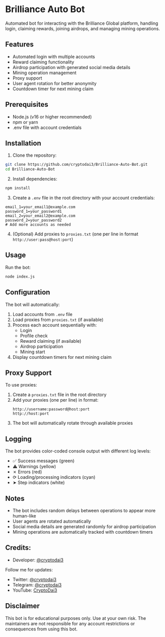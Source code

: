 # Brilliance Auto Bot

Automated bot for interacting with the Brilliance Global platform, handling login, claiming rewards, joining airdrops, and managing mining operations.

## Features

- Automated login with multiple accounts
- Reward claiming functionality
- Airdrop participation with generated social media details
- Mining operation management
- Proxy support
- User agent rotation for better anonymity
- Countdown timer for next mining claim

## Prerequisites

- Node.js (v16 or higher recommended)
- npm or yarn
- .env file with account credentials

## Installation

1. Clone the repository:
```bash
git clone https://github.com/cryptodai3/Brilliance-Auto-Bot.git
cd Brilliance-Auto-Bot
```

2. Install dependencies:
```bash
npm install
```

3. Create a `.env` file in the root directory with your account credentials:
```env
email_1=your_email1@example.com
password_1=your_password1
email_2=your_email2@example.com
password_2=your_password2
# Add more accounts as needed
```

4. (Optional) Add proxies to `proxies.txt` (one per line in format `http://user:pass@host:port`)

## Usage

Run the bot:
```bash
node index.js
```

## Configuration

The bot will automatically:
1. Load accounts from `.env` file
2. Load proxies from `proxies.txt` (if available)
3. Process each account sequentially with:
   - Login
   - Profile check
   - Reward claiming (if available)
   - Airdrop participation
   - Mining start
4. Display countdown timers for next mining claim

## Proxy Support

To use proxies:
1. Create a `proxies.txt` file in the root directory
2. Add your proxies (one per line) in format:
   ```
   http://username:password@host:port
   http://host:port
   ```
3. The bot will automatically rotate through available proxies

## Logging

The bot provides color-coded console output with different log levels:
- ✅ Success messages (green)
- ⚠ Warnings (yellow)
- ✗ Errors (red)
- ⟳ Loading/processing indicators (cyan)
- ➤ Step indicators (white)

## Notes

- The bot includes random delays between operations to appear more human-like
- User agents are rotated automatically
- Social media details are generated randomly for airdrop participation
- Mining operations are automatically tracked with countdown timers

## Credits:

- Developer: [@cryptodai3](https://github.com/cryptodai3)

Follow me for updates:
- Twitter: [@cryptodai3](https://x.com/cryptodai3)
- Telegram: [@cryptodai3](https://t.me/cryptodai3)
- YouTube: [CryptoDai3](https://www.youtube.com/channel/UCbMknjj8KlrCKmes9PYP7dQ)

## Disclaimer

This bot is for educational purposes only. Use at your own risk. The maintainers are not responsible for any account restrictions or consequences from using this bot.
